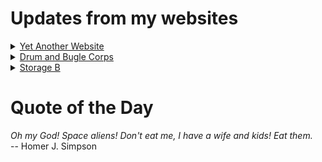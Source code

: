 # Updates from my websites

<details><summary> <a href="https://www.amon-hen.com">Yet Another Website</a> </summary>

* <a href="https://www.amon-hen.com/politics/34486">Trump is aggressively ignorant</a>
* <a href="https://www.amon-hen.com/computing/internet/www/435">Quote of the Day</a>
* <a href="https://www.amon-hen.com/computing/34482">Mmmm, USB Food</a>
* <a href="https://www.amon-hen.com/television/8495">MST3K 0202 – The Sidehackers</a>
* <a href="https://www.amon-hen.com/politics/34470">Last Week Tonight – S2 E21: Food Waste, Iran & El Chapo</a>
* <a href="https://www.amon-hen.com/religion/34476">Both of them have done what is detestable</a>
* <a href="https://www.amon-hen.com/television/7293">MST3K Short 0623 – The Days of Our Years</a>
* <a href="https://www.amon-hen.com/movies/34456">The Killer Shrews (1959)</a>
* <a href="https://www.amon-hen.com/music/34285">Fourth of July</a>
* <a href="https://www.amon-hen.com/miscellaneous/26402">4th of July</a>
</details>

<details><summary> <a href="https://www.drum-corps.net">Drum and Bugle Corps</a> </summary>

* <a href="https://www.drum-corps.net/scores/dci/3782">Gold Showcase (2025)</a>
* <a href="https://www.drum-corps.net/scores/dci/3779">Celebration in Brass (2025)</a>
* <a href="https://www.drum-corps.net/scores/dci/3773">Resound (2025)</a>
* <a href="https://www.drum-corps.net/scores/dci/3771">The Kiwanis Thunder of Drums (2025)</a>
* <a href="https://www.drum-corps.net/scores/dci/3768">Drums Across America (2025)</a>
* <a href="https://www.drum-corps.net/scores/dci/3763">Drums Across the Smokies  (2025)</a>
* <a href="https://www.drum-corps.net/scores/dci/3759">DCI West (2025)</a>
* <a href="https://www.drum-corps.net/scores/dci/3754">River City Rhapsody (2025)</a>
* <a href="https://www.drum-corps.net/scores/dci/3750">DCI Capital Classic (2025)</a>
* <a href="https://www.drum-corps.net/scores/dci/3744">CrownBEAT (2025)</a>
</details>

<details><summary> <a href="https://www.storage-b.com">Storage B</a> </summary>

* <a href="https://www.storage-b.com/math-numerical-analysis/1081">Crummy Code from Copilot</a>
* <a href="https://www.storage-b.com/humor/1067">Meeting Driven Development</a>
* <a href="https://www.storage-b.com/c/1057">CLion Is Now Free for Non-Commercial Use</a>
* <a href="https://www.storage-b.com/humor/1052">Programmers Then and Now</a>
* <a href="https://www.storage-b.com/c/1050">Strategies for Developing Safety-Critical Software in C++</a>
* <a href="https://www.storage-b.com/ai/1048">What trillion-dollar problem is AI trying to solve?</a>
* <a href="https://www.storage-b.com/math-numerical-analysis/1036">Hypot</a>
* <a href="https://www.storage-b.com/c/1015">Uploading Consciousness</a>
* <a href="https://www.storage-b.com/humor/1003">SCRUM: An Honest Ad</a>
* <a href="https://www.storage-b.com/humor/996">Agile vs. Waterfall</a>
</details>

# Quote of the Day
<p><em>Oh my God!  Space aliens!  Don't eat me, I have a wife and kids!  Eat them.</em><br /> -- Homer J. Simpson</p>